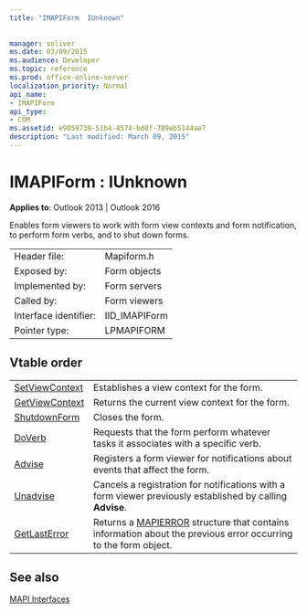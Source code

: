 ```yaml
---
title: "IMAPIForm  IUnknown"
 
 
manager: soliver
ms.date: 03/09/2015
ms.audience: Developer
ms.topic: reference
ms.prod: office-online-server
localization_priority: Normal
api_name:
- IMAPIForm
api_type:
- COM
ms.assetid: e9059739-51b4-4574-bd0f-709eb5144ae7
description: "Last modified: March 09, 2015"
---
```


# IMAPIForm : IUnknown

  
  
**Applies to**: Outlook 2013 | Outlook 2016 
  
Enables form viewers to work with form view contexts and form notification, to perform form verbs, and to shut down forms.
  
|||
|:-----|:-----|
|Header file:  <br/> |Mapiform.h  <br/> |
|Exposed by:  <br/> |Form objects  <br/> |
|Implemented by:  <br/> |Form servers  <br/> |
|Called by:  <br/> |Form viewers  <br/> |
|Interface identifier:  <br/> |IID_IMAPIForm  <br/> |
|Pointer type:  <br/> |LPMAPIFORM  <br/> |
   
## Vtable order

|||
|:-----|:-----|
|[SetViewContext](imapiform-setviewcontext.md) <br/> |Establishes a view context for the form.  <br/> |
|[GetViewContext](imapiform-getviewcontext.md) <br/> |Returns the current view context for the form.  <br/> |
|[ShutdownForm](imapiform-shutdownform.md) <br/> |Closes the form.  <br/> |
|[DoVerb](imapiform-doverb.md) <br/> |Requests that the form perform whatever tasks it associates with a specific verb.  <br/> |
|[Advise](imapiform-advise.md) <br/> |Registers a form viewer for notifications about events that affect the form.  <br/> |
|[Unadvise](imapiform-unadvise.md) <br/> |Cancels a registration for notifications with a form viewer previously established by calling **Advise**.  <br/> |
|[GetLastError](imapiform-getlasterror.md) <br/> |Returns a [MAPIERROR](mapierror.md) structure that contains information about the previous error occurring to the form object.  <br/> |
   
## See also



[MAPI Interfaces](mapi-interfaces.md)

